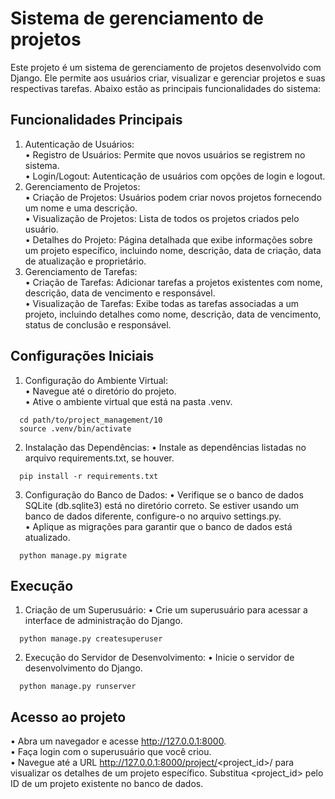 # Sistema de gerenciamento de projetos
Este projeto é um sistema de gerenciamento de projetos desenvolvido com Django. Ele permite aos usuários criar, visualizar e gerenciar projetos e suas respectivas tarefas. Abaixo estão as principais funcionalidades do sistema:

## Funcionalidades Principais
1.	Autenticação de Usuários:  
	•	Registro de Usuários: Permite que novos usuários se registrem no sistema.  
	•	Login/Logout: Autenticação de usuários com opções de login e logout.  
2.	Gerenciamento de Projetos:  
	•	Criação de Projetos: Usuários podem criar novos projetos fornecendo um nome e uma descrição.  
	•	Visualização de Projetos: Lista de todos os projetos criados pelo usuário.  
	•	Detalhes do Projeto: Página detalhada que exibe informações sobre um projeto específico, incluindo nome, descrição, data de criação, data de atualização e proprietário.  
3.	Gerenciamento de Tarefas:  
	•	Criação de Tarefas: Adicionar tarefas a projetos existentes com nome, descrição, data de vencimento e responsável.  
	•	Visualização de Tarefas: Exibe todas as tarefas associadas a um projeto, incluindo detalhes como nome, descrição, data de vencimento, status de conclusão e responsável.  

## Configurações Iniciais
1.	Configuração do Ambiente Virtual:  
	•	Navegue até o diretório do projeto.  
	•	Ative o ambiente virtual que está na pasta .venv.  
```
  cd path/to/project_management/10
  source .venv/bin/activate
```
2.	Instalação das Dependências:
	•	Instale as dependências listadas no arquivo requirements.txt, se houver.
```
  pip install -r requirements.txt
```
3.  Configuração do Banco de Dados:
	•	Verifique se o banco de dados SQLite (db.sqlite3) está no diretório correto. Se estiver usando um banco de dados diferente, configure-o no arquivo settings.py.  
	•	Aplique as migrações para garantir que o banco de dados está atualizado.  
```
  python manage.py migrate
```

## Execução
1.	Criação de um Superusuário:
	•	Crie um superusuário para acessar a interface de administração do Django.
```
  python manage.py createsuperuser
```
2.	Execução do Servidor de Desenvolvimento:
	•	Inicie o servidor de desenvolvimento do Django.
```
  python manage.py runserver
```

## Acesso ao projeto
•	Abra um navegador e acesse http://127.0.0.1:8000.  
•	Faça login com o superusuário que você criou.  
•	Navegue até a URL http://127.0.0.1:8000/project/<project_id>/ para visualizar os detalhes de um projeto específico. Substitua <project_id> pelo ID de um projeto existente no banco de dados.  

